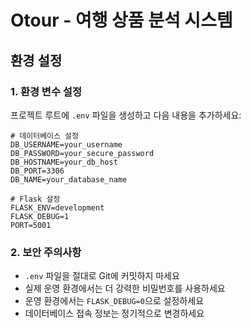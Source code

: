 # Otour - 여행 상품 분석 시스템

## 환경 설정

### 1. 환경 변수 설정
프로젝트 루트에 `.env` 파일을 생성하고 다음 내용을 추가하세요:

```env
# 데이터베이스 설정
DB_USERNAME=your_username
DB_PASSWORD=your_secure_password
DB_HOSTNAME=your_db_host
DB_PORT=3306
DB_NAME=your_database_name

# Flask 설정
FLASK_ENV=development
FLASK_DEBUG=1
PORT=5001
```

### 2. 보안 주의사항
- `.env` 파일을 절대로 Git에 커밋하지 마세요
- 실제 운영 환경에서는 더 강력한 비밀번호를 사용하세요
- 운영 환경에서는 `FLASK_DEBUG=0`으로 설정하세요
- 데이터베이스 접속 정보는 정기적으로 변경하세요 